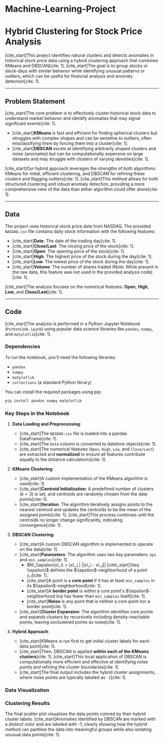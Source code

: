 # Machine-Learning-Project

# Hybrid Clustering for Stock Price Analysis

[cite\_start]This project identifies natural clusters and detects anomalies in historical stock price data using a hybrid clustering approach that combines KMeans and DBSCAN[cite: 1]. [cite\_start]The goal is to group stocks or stock-days with similar behavior while identifying unusual patterns or outliers, which can be useful for financial analysis and anomaly detection[cite: 1].

-----

## Problem Statement

[cite\_start]The core problem is to effectively cluster historical stock data to understand market behavior and identify anomalies that may signal significant events[cite: 1].

  * [cite\_start]**KMeans** is fast and efficient for finding spherical clusters but struggles with complex shapes and can be sensitive to outliers, often misclassifying them by forcing them into a cluster[cite: 1].
  * [cite\_start]**DBSCAN** excels at identifying arbitrarily shaped clusters and noise (anomalies) but can be computationally expensive on large datasets and may struggle with clusters of varying densities[cite: 1].

[cite\_start]Our hybrid approach leverages the strengths of both algorithms: KMeans for initial, efficient clustering, and DBSCAN for refining these clusters and flagging outliers[cite: 1]. [cite\_start]This method allows for both structured clustering and robust anomaly detection, providing a more comprehensive view of the data than either algorithm could offer alone[cite: 1].

-----

## Data

The project uses historical stock price data from NASDAQ. The provided `NASDAQ.csv` file contains daily stock information with the following features:

  * [cite\_start]**Date**: The date of the trading day[cite: 1].
  * [cite\_start]**Close/Last**: The closing price of the stock[cite: 1].
  * [cite\_start]**Open**: The opening price of the stock[cite: 1].
  * [cite\_start]**High**: The highest price of the stock during the day[cite: 1].
  * [cite\_start]**Low**: The lowest price of the stock during the day[cite: 1].
  * [cite\_start]**Volume**: The number of shares traded (Note: While present in the raw data, this feature was not used in the provided analysis code)[cite: 1].

[cite\_start]The analysis focuses on the numerical features: **Open**, **High**, **Low**, and **Close/Last**[cite: 1].

-----

## Code

[cite\_start]The analysis is performed in a Python Jupyter Notebook (`PythonCode.ipynb`) using popular data science libraries like `pandas`, `numpy`, and `matplotlib`[cite: 1].

### Dependencies

To run the notebook, you'll need the following libraries:

  * `pandas`
  * `numpy`
  * `matplotlib`
  * `collections` (a standard Python library)

You can install the required packages using pip:

```bash
pip install pandas numpy matplotlib
```

### Key Steps in the Notebook

1.  **Data Loading and Preprocessing**:

      * [cite\_start]The `NASDAQ.csv` file is loaded into a pandas DataFrame[cite: 1].
      * [cite\_start]The `Date` column is converted to datetime objects[cite: 1].
      * [cite\_start]The numerical features (`Open`, `High`, `Low`, and `Close/Last`) are extracted and **normalized** to ensure all features contribute equally to the distance calculations[cite: 1].

2.  **KMeans Clustering**:

      * [cite\_start]A custom implementation of the KMeans algorithm is used[cite: 1].
      * [cite\_start]**Centroid Initialization**: A predefined number of clusters ($k=3$) is set, and centroids are randomly chosen from the data points[cite: 1].
      * [cite\_start]**Iteration**: The algorithm iteratively assigns points to the nearest centroid and updates the centroids to be the mean of the assigned points[cite: 1]. [cite\_start]This process continues until the centroids no longer change significantly, indicating convergence[cite: 1].

3.  **DBSCAN Clustering**:

      * [cite\_start]A custom DBSCAN algorithm is implemented to operate on the data[cite: 1].
      * [cite\_start]**Parameters**: The algorithm uses two key parameters: `eps` and `min_samples`[cite: 1].
          * $N\_\\epsilon(x\_i) = {x\_j | ||x\_i - x\_j|| [cite\_start]\\leq \\epsilon}$ defines the $\\epsilon$-neighborhood of a point $x\_i$[cite: 1].
          * [cite\_start]A point is a **core point** if it has at least `min_samples` in its $\\epsilon$-neighborhood[cite: 1].
          * [cite\_start]A **border point** is within a core point's $\\epsilon$-neighborhood but has fewer than `min_samples` itself[cite: 1].
          * [cite\_start]**Noise** is any point that is neither a core point nor a border point[cite: 1].
      * [cite\_start]**Cluster Expansion**: The algorithm identifies core points and expands clusters by recursively including density-reachable points, leaving unclustered points as noise[cite: 1].

4.  **Hybrid Approach**:

      * [cite\_start]KMeans is run first to get initial cluster labels for each data point[cite: 1].
      * [cite\_start]Then, DBSCAN is applied **within each of the KMeans clusters**[cite: 1]. [cite\_start]This local application of DBSCAN is computationally more efficient and effective at identifying noise points and refining the cluster boundaries[cite: 1].
      * [cite\_start]The final output includes the hybrid cluster assignments, where noise points are typically labeled as `-1`[cite: 1].



### Data Visualization

### Clustering Results

The final scatter plot visualizes the data points colored by their hybrid cluster labels. [cite\_start]Anomalies identified by DBSCAN are marked with a distinct color and are labeled with -1, clearly showing how the hybrid method can partition the data into meaningful groups while also isolating unusual data points[cite: 1].

